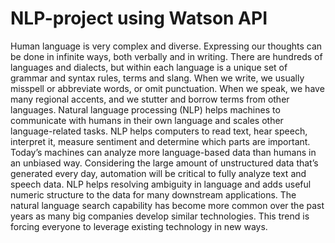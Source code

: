 # NLP-project using Watson API

Human language is very complex and diverse. Expressing our thoughts can be done in infinite ways, both verbally and in writing. There are hundreds of languages and dialects, but within each language is a unique set of grammar and syntax rules, terms and slang. When we write, we usually misspell or abbreviate words, or omit punctuation. When we speak, we have many regional accents, and we stutter and borrow terms from other languages. 
Natural language processing (NLP) helps machines to communicate with humans in their own language and scales other language-related tasks. NLP helps computers to read text, hear speech, interpret it, measure sentiment and determine which parts are important. Today’s machines can analyze more language-based data than humans in an unbiased way. Considering the large amount of unstructured data that’s generated every day, automation will be critical to fully analyze text and speech data. NLP helps resolving ambiguity in language and adds useful numeric structure to the data for many downstream applications.
The natural language search capability has become more common over the past years as many big companies develop similar technologies. This trend is forcing everyone to leverage existing technology in new ways. 
